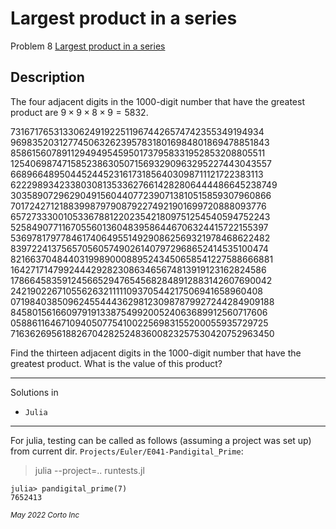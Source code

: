 # Largest product in a series

  Problem 8 [Largest product in a series](https://projecteuler.net/problem=8)

## Description

The four adjacent digits in the 1000-digit number that have the greatest product are $9 ×  9 ×  8 ×  9 = 5832$.

  73167176531330624919225119674426574742355349194934
  96983520312774506326239578318016984801869478851843
  85861560789112949495459501737958331952853208805511
  12540698747158523863050715693290963295227443043557
  66896648950445244523161731856403098711121722383113
  62229893423380308135336276614282806444486645238749
  30358907296290491560440772390713810515859307960866
  70172427121883998797908792274921901699720888093776
  65727333001053367881220235421809751254540594752243
  52584907711670556013604839586446706324415722155397
  53697817977846174064955149290862569321978468622482
  83972241375657056057490261407972968652414535100474
  82166370484403199890008895243450658541227588666881
  16427171479924442928230863465674813919123162824586
  17866458359124566529476545682848912883142607690042
  24219022671055626321111109370544217506941658960408
  07198403850962455444362981230987879927244284909188
  84580156166097919133875499200524063689912560717606
  05886116467109405077541002256983155200055935729725
  71636269561882670428252483600823257530420752963450

Find the thirteen adjacent digits in the 1000-digit number that have the greatest product. What is the value of this product?

<hr />

Solutions in
  - `Julia`

<hr />

For julia, testing can be called as follows (assuming a project was set up) from current dir. `Projects/Euler/E041-Pandigital_Prime`:

> julia --project=.. runtests.jl

```julia-repl
julia> pandigital_prime(7)
7652413
```

<p><sub><em>May 2022 Corto Inc</sub></em></p>
